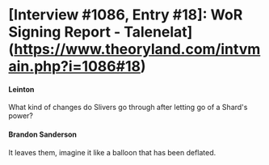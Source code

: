 # [Interview #1086, Entry #18]: WoR Signing Report - Talenelat](https://www.theoryland.com/intvmain.php?i=1086#18)

#### Leinton

What kind of changes do Slivers go through after letting go of a Shard's power?

#### Brandon Sanderson

It leaves them, imagine it like a balloon that has been deflated.

